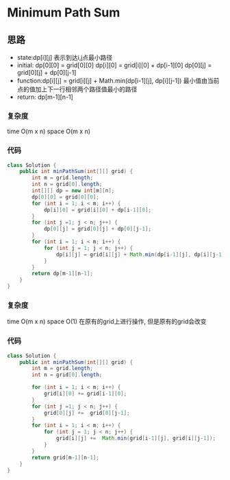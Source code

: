 # Minimum Path Sum

## 思路
- state:dp[i][j] 表示到达i,j点最小路径
- initial: dp[0][0] = grid[0][0]
           dp[i][0] = grid[i][0] + dp[i-1][0]
           dp[0][j] = grid[0][j] + dp[0][j-1]
- function:dp[i][j] = grid[i][j] + Math.min(dp[i-1][j], dp[i][j-1]) 最小值由当前点的值加上下一行相邻两个路径值最小的路径
- return: dp[m-1][n-1]

### 复杂度
time O(m x n) space O(m x n)
### 代码
```java
class Solution {
    public int minPathSum(int[][] grid) {
        int m = grid.length;
        int n = grid[0].length;
        int[][] dp = new int[m][n];
        dp[0][0] = grid[0][0];
        for (int i = 1; i < m; i++) {
            dp[i][0] = grid[i][0] + dp[i-1][0];
        }
        for (int j =1; j < n; j++) {
            dp[0][j] = grid[0][j] + dp[0][j-1];
        }
        for (int i = 1; i < m; i++) {
            for (int j = 1; j < n; j++) {
                dp[i][j] = grid[i][j] + Math.min(dp[i-1][j], dp[i][j-1]);
            }
        }
        return dp[m-1][n-1];
    }
}

```

### 复杂度
time O(m x n) space O(1) 在原有的grid上进行操作, 但是原有的grid会改变
### 代码
```java
class Solution {
    public int minPathSum(int[][] grid) {
        int m = grid.length;
        int n = grid[0].length;

        for (int i = 1; i < m; i++) {
            grid[i][0] += grid[i-1][0];
        }
        for (int j =1; j < n; j++) {
            grid[0][j] +=  grid[0][j-1];
        }
        for (int i = 1; i < m; i++) {
            for (int j = 1; j < n; j++) {
                grid[i][j] +=  Math.min(grid[i-1][j], grid[i][j-1]);
            }
        }
        return grid[m-1][n-1];
    }
}
```

